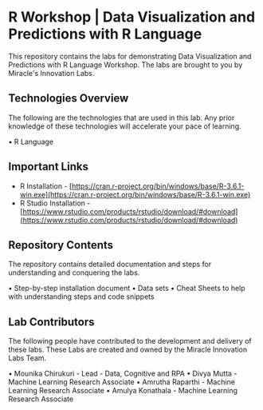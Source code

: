 # R Workshop | Data Visualization and Predictions with R Language

This repository contains the labs for demonstrating Data Visualization and Predictions with R Language Workshop. The labs are brought to you by Miracle's Innovation Labs.

## Technologies Overview

The following are the technologies that are used in this lab. Any prior knowledge of these technologies will accelerate your pace of learning.

• R Language

## Important Links

 - R Installation - [https://cran.r-project.org/bin/windows/base/R-3.6.1-win.exe](https://cran.r-project.org/bin/windows/base/R-3.6.1-win.exe)
 - R Studio Installation - [https://www.rstudio.com/products/rstudio/download/#download](https://www.rstudio.com/products/rstudio/download/#download)

## Repository Contents

The repository contains detailed documentation and steps for understanding and conquering the labs.

• Step-by-step installation document
• Data sets
• Cheat Sheets to help with understanding steps and code snippets

## Lab Contributors

The following people have contributed to the development and delivery of these labs. These Labs are created and owned by the Miracle Innovation Labs Team.

• Mounika Chirukuri           - Lead - Data, Cognitive and RPA
• Divya Mutta           	      - Machine Learning Research Associate
• Amrutha Raparthi            - Machine Learning Research Associate
• Amulya Konathala            - Machine Learning Research Associate